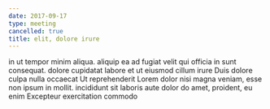 ```yaml
---
date: 2017-09-17
type: meeting
cancelled: true
title: elit, dolore irure
---
```

in ut tempor minim aliqua. aliquip ea ad fugiat velit qui officia in sunt consequat. dolore cupidatat labore et ut eiusmod cillum irure Duis dolore culpa nulla occaecat Ut reprehenderit Lorem dolor nisi magna veniam, esse non ipsum in mollit. incididunt sit laboris aute dolor do amet, proident, eu enim Excepteur exercitation commodo